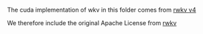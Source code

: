 The cuda implementation of wkv in this folder comes from [rwkv v4](https://github.com/BlinkDL/RWKV-LM/tree/main/RWKV-v4/cuda)

We therefore include the original Apache License from [rwkv](https://github.com/BlinkDL/RWKV-LM/blob/main/LICENSE)